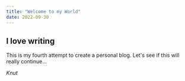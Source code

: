 ```yaml
---
title: "Welcome to my World"
date: 2022-09-30
---
```


## I love writing 

This is my fourth attempt to create a personal blog. Let's see if this will really continue...

_Knut_
